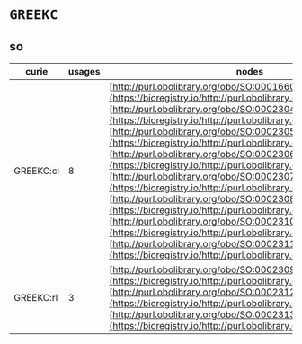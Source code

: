 # `GREEKC`
## so
| curie     |   usages | nodes                                                                                                                                                                                                                                                                                                                                                                                                                                                                                                                                                                                                                                                                                                                                                                                                                                                                                                                  |
|-----------|----------|------------------------------------------------------------------------------------------------------------------------------------------------------------------------------------------------------------------------------------------------------------------------------------------------------------------------------------------------------------------------------------------------------------------------------------------------------------------------------------------------------------------------------------------------------------------------------------------------------------------------------------------------------------------------------------------------------------------------------------------------------------------------------------------------------------------------------------------------------------------------------------------------------------------------|
| GREEKC:cl |        8 | [http://purl.obolibrary.org/obo/SO:0001660](https://bioregistry.io/http://purl.obolibrary.org/obo/SO:0001660), [http://purl.obolibrary.org/obo/SO:0002304](https://bioregistry.io/http://purl.obolibrary.org/obo/SO:0002304), [http://purl.obolibrary.org/obo/SO:0002305](https://bioregistry.io/http://purl.obolibrary.org/obo/SO:0002305), [http://purl.obolibrary.org/obo/SO:0002306](https://bioregistry.io/http://purl.obolibrary.org/obo/SO:0002306), [http://purl.obolibrary.org/obo/SO:0002307](https://bioregistry.io/http://purl.obolibrary.org/obo/SO:0002307), [http://purl.obolibrary.org/obo/SO:0002308](https://bioregistry.io/http://purl.obolibrary.org/obo/SO:0002308), [http://purl.obolibrary.org/obo/SO:0002310](https://bioregistry.io/http://purl.obolibrary.org/obo/SO:0002310), [http://purl.obolibrary.org/obo/SO:0002311](https://bioregistry.io/http://purl.obolibrary.org/obo/SO:0002311) |
| GREEKC:rl |        3 | [http://purl.obolibrary.org/obo/SO:0002309](https://bioregistry.io/http://purl.obolibrary.org/obo/SO:0002309), [http://purl.obolibrary.org/obo/SO:0002312](https://bioregistry.io/http://purl.obolibrary.org/obo/SO:0002312), [http://purl.obolibrary.org/obo/SO:0002313](https://bioregistry.io/http://purl.obolibrary.org/obo/SO:0002313)                                                                                                                                                                                                                                                                                                                                                                                                                                                                                                                                                                            |
